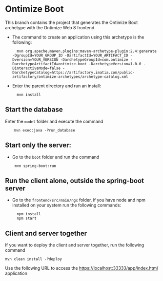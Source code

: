 
# Ontimize Boot
This branch contains the project that generates the Ontimize Boot archetype with the Ontimize Web 8 frontend.

- The command to create an application using this archetype is the following:

	    mvn org.apache.maven.plugins:maven-archetype-plugin:2.4:generate -DgroupId=YOUR_GROUP_ID -DartifactId=YOUR_ARTIFACT_ID -Dversion=YOUR_VERSION -DarchetypeGroupId=com.ontimize -DarchetypeArtifactId=ontimize-boot -DarchetypeVersion=1.0.0 -DinteractiveMode=false -DarchetypeCatalog=https://artifactory.imatia.com/public-artifactory/ontimize-archetypes/archetype-catalog.xml

- Enter the parent directory and run an install:
	
		mvn install

## Start the database

 Enter the `model` folder and execute the command

		mvn exec:java -Prun_database
	
## Start only the server: 
 - Go to the `boot` folder and run the command

		mvn spring-boot:run

## Run the client alone, outside the spring-boot server

- Go to the `frontend/src/main/ngx` folder, if you have node and npm installed on your system run the following commands:

		npm install
		npm start 

## Client and server together
If you want to deploy the client and server together, run the following command 

	mvn clean install -Pdeploy
	
Use the following URL to access the [https://localhost:33333/app/index.html](https://localhost:33333/app/index.html) application 
